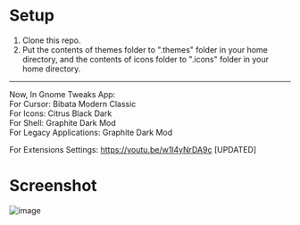 # Setup
1. Clone this repo.
2. Put the contents of themes folder to ".themes" folder in your home directory, and the contents of icons folder to ".icons" folder in your home directory.

<hr>Now, In Gnome Tweaks App:<br>
For Cursor: Bibata Modern Classic<br>
For Icons: Citrus Black Dark<br>
For Shell: Graphite Dark Mod<br>
For Legacy Applications: Graphite Dark Mod<br>

For Extensions Settings: https://youtu.be/w1l4yNrDA9c [UPDATED]

# Screenshot
![image](https://github.com/user-attachments/assets/43bcba4a-f360-43c9-bb54-5613ebc6ad4b)
